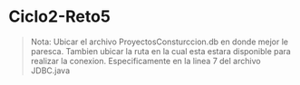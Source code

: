 # Ciclo2-Reto5
> Nota: Ubicar el archivo ProyectosConsturccion.db en donde mejor le paresca.
> Tambien ubicar la ruta en la cual esta estara disponible para realizar la conexion.
Especificamente en la linea 7 del archivo JDBC.java

